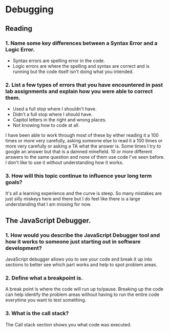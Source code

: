 # Debugging

## Reading

### 1. Name some key differences between a Syntax Error and a Logic Error.
- Syntax errors are spelling error in the code.
- Logic errors are where the spelling and syntax are correct and is running but the code itself isn't doing what you intended. 

### 2. List a few types of errors that you have encountered in past lab assignments and explain how you were able to correct them.
- Used a full stop where I shouldn't have.
- Didn't a full stop where I should have.
- Capitol letters in the right and wrong places.
- Not knowing how to code at all.

I have been able to work through most of these by either reading it a 100 times or more very carefully, asking someone else to read it a 100 times or more very carefully or asking a TA what the answer is. Some times I try to google an answer but that is a damned minefield. 10 or more different answers to the same question and none of them use code I've seen before. I don't like to use it without understanding how it works.

### 3. How will this topic continue to influence your long term goals?
It's all a learning experience and the curve is steep. So many mistakes are just silly miskeys here and there but I do feel like there is a large understanding that I am missing for now.


## The JavaScript Debugger.

### 1. How would you describe the JavaScript Debugger tool and how it works to someone just starting out in software development?
JavaScript debugger allows you to see your code and break it up into sections to better see which part works and help to spot problem areas.

### 2. Define what a breakpoint is.
A break point is where the code will run up to/pause. Breaking up the code can help identify the problem areas without having to run the entire code everytime you want to test something.

### 3. What is the call stack?
The Call stack section shows you what code was executed.